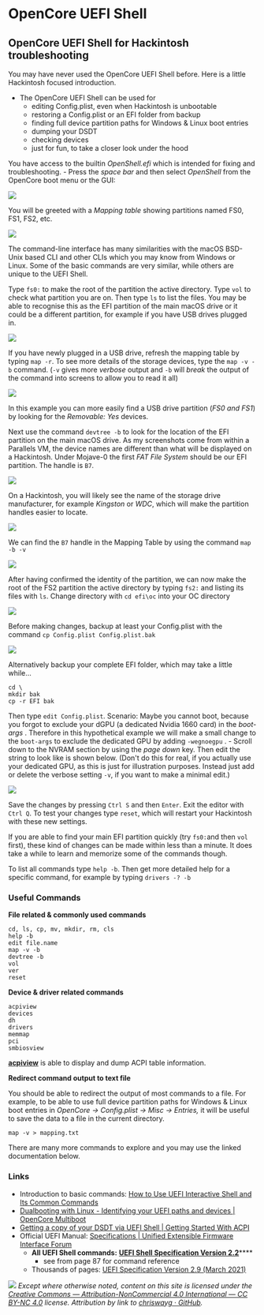# OpenCore UEFI Shell

## OpenCore UEFI Shell for Hackintosh troubleshooting

You may have never used the OpenCore UEFI Shell before. Here is a little Hackintosh focused introduction.

* The OpenCore UEFI Shell can be used for
  * editing Config.plist, even when Hackintosh is unbootable
  * restoring a Config.plist or an EFI folder from backup
  * finding full device partition paths for Windows & Linux boot entries
  * dumping your DSDT
  * checking devices
  * just for fun, to take a closer look under the hood

You have access to the builtin _OpenShell.efi_ which is intended for fixing and troubleshooting. - Press the _space bar_ and then select _OpenShell_ from the OpenCore boot menu or the GUI:

![](<../.gitbook/assets/image (4).png>)

You will be greeted with a _Mapping table_ showing partitions named FS0, FS1, FS2, etc.&#x20;

![](../.gitbook/assets/EFI-mapping-table.png)

The command-line interface has many similarities with the macOS BSD-Unix based CLI and other CLIs which you may know from Windows or Linux. Some of the basic commands are very similar, while others are unique to the UEFI Shell.

Type `fs0:` to make the root of the partition the active directory. Type `vol` to check what partition you are on. Then type `ls` to list the files. You may be able to recognise this as the EFI partition of the main macOS drive or it could be a different partition, for example if you have USB drives plugged in.&#x20;

![](../.gitbook/assets/EFI-shell-show-volume.png)

If you have newly plugged in a USB drive, refresh the mapping table by typing `map -r`. To see more details of the storage devices, type the `map -v -b` command. (`-v` gives more _verbose_ output and `-b` will _break_ the output of the command into screens to allow you to read it all)

![](../.gitbook/assets/EFI-mapping-detail.png)

In this example you can more easily find a USB drive partition (_FS0 and FS1_) by looking for the _Removable: Yes_ devices.

Next use the command `devtree -b` to look for the location of the EFI partition on the main macOS drive. As my screenshots come from within a Parallels VM, the device names are different than what will be displayed on a Hackintosh. Under Mojave-0 the first _FAT File System_ should be our EFI partition. The handle is `B7`.

![](<../.gitbook/assets/image (1) (1) (1) (1).png>)

On a Hackintosh, you will likely see the name of the storage drive manufacturer, for example _Kingston_ or _WDC_, which will make the partition handles easier to locate.&#x20;

![](../.gitbook/assets/B50A9159-DCD2-4B82-9C01-3305771D4C24.png)

We can find the `B7` handle in the Mapping Table by using the command `map -b -v`&#x20;

![](../.gitbook/assets/EFI-shell-mapping-lookup.png)

After having confirmed the identity of the partition, we can now make the root of the FS2 partition the active directory by typing `fs2:` and listing its files with `ls`. Change directory with `cd efi\oc` into your OC directory

![](../.gitbook/assets/EFI-shell-list-OC.png)

Before making changes, backup at least your Config.plist with the command `cp Config.plist Config.plist.bak`&#x20;

![](../.gitbook/assets/EFI-shell-backup-config.png)

Alternatively backup your complete EFI folder, which may take a little while...

```
cd \
mkdir bak
cp -r EFI bak
```

Then type `edit Config.plist`. Scenario: Maybe you cannot boot, because you forgot to exclude your dGPU (a dedicated Nvidia 1660 card) in the _boot-args_ . Therefore in this hypothetical example we will make a small change to the `boot-args` to exclude the dedicated GPU by adding `-wegnoegpu` . - Scroll down to the NVRAM section by using the _page down_ key. Then edit the string to look like is shown below. (Don't do this for real, if you actually use your dedicated GPU, as this is just for illustration purposes. Instead just add or delete the verbose setting `-v`, if you want to make a minimal edit.)

![](../.gitbook/assets/EFI-shell-edit-config.png)

Save the changes by pressing `Ctrl S` and then `Enter`. Exit the editor with `Ctrl Q`. To test your changes type `reset`, which will restart your Hackintosh with these new settings.

If you are able to find your main EFI partition quickly (try `fs0:`and then `vol` first), these kind of changes can be made within less than a minute. It does take a while to learn and memorize some of the commands though.

To list all commands type `help -b`. Then get more detailed help for a specific command, for example by typing `drivers -? -b`

### Useful Commands

**File related & commonly used commands**

```
cd, ls, cp, mv, mkdir, rm, cls
help -b
edit file.name
map -v -b
devtree -b
vol
ver
reset
```

**Device & driver related commands**

```
acpiview
devices
dh
drivers
memmap
pci
smbiosview
```

[**acpiview**](opencore-uefi-shell/acpiview.md) is able to display and dump ACPI table information.

**Redirect command output to text file**

You should be able to redirect the output of most commands to a file. For example, to be able to use full device partition paths for Windows & Linux boot entries in _OpenCore -> Config.plist -> Misc -> Entries,_ it will be useful to save the data to a file in the current directory.&#x20;

```
map -v > mapping.txt
```

There are many more commands to explore and you may use the linked documentation below.

### Links

* Introduction to basic commands: [How to Use UEFI Interactive Shell and Its Common Commands](https://linuxhint.com/use-uefi-interactive-shell-and-its-common-commands/#9)
* [Dualbooting with Linux - Identifying your UEFI paths and devices | OpenCore Multiboot](https://dortania.github.io/OpenCore-Multiboot/oc/linux.html#method-c-chainloading-the-kernel-must-support-efistub)
* [Getting a copy of your DSDT via UEFI Shell | Getting Started With ACPI](https://dortania.github.io/Getting-Started-With-ACPI/Manual/dump.html#uefi-shell)
* Official UEFI Manual: [Specifications | Unified Extensible Firmware Interface Forum](https://uefi.org/specifications)
  * **All UEFI Shell commands:** [**UEFI Shell Specification Version 2.2**](http://www.uefi.org/sites/default/files/resources/UEFI\_Shell\_2\_2.pdf)****
    * see from page 87 for command reference
  * Thousands of pages: [UEFI Specification Version 2.9 (March 2021)](https://uefi.org/sites/default/files/resources/UEFI\_Spec\_2\_9\_2021\_03\_18.pdf)

![](../images/by-nc-license.svg) _Except where otherwise noted, content on this site is licensed under the_ [_Creative Commons — Attribution-NonCommercial 4.0 International — CC BY-NC 4.0_](https://creativecommons.org/licenses/by-nc/4.0/) _license. Attribution by link to_ [_chriswayg · GitHub_](https://github.com/chriswayg)_._
